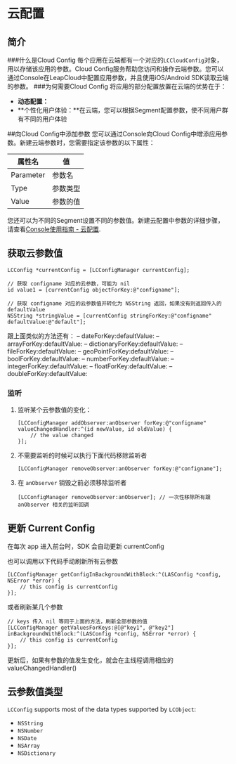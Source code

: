 # 云配置

## 简介
###什么是Cloud Config
每个应用在云端都有一个对应的`LCCloudConfig`对象，用以存储该应用的参数。Cloud Config服务帮助您访问和操作云端参数。您可以通过Console在LeapCloud中配置应用参数，并且使用iOS/Android SDK读取云端的参数。
###为何需要Cloud Config
将应用的部分配置放置在云端的优势在于：

* **动态配置：**
* **个性化用户体验：**在云端，您可以根据Segment配置参数，使不同用户群有不同的用户体验

##向Cloud Config中添加参数
您可以通过Console向Cloud Config中增添应用参数。新建云端参数时，您需要指定该参数的以下属性：

属性名|值
-------|-------
Parameter|参数名
Type|参数类型
Value|参数的值

您还可以为不同的Segment设置不同的参数值。新建云配置中参数的详细步骤，请查看[Console使用指南 - 云配置](LC_DOCS_LINK_PLACEHOLDER_USERMANUAL).

## 获取云参数值

```objective_c
LCConfig *currentConfig = [LCConfigManager currentConfig];

// 获取 configname 对应的云参数，可能为 nil
id value1 = [currentConfig objectForKey:@"configname"];
     
// 获取 configname 对应的云参数值并转化为 NSString 返回，如果没有则返回传入的 defaultValue
NSString *stringValue = [currentConfig stringForKey:@"configname" defaultValue:@"default"];
```

 跟上面类似的方法还有：
– dateForKey:defaultValue:
– arrayForKey:defaultValue:
– dictionaryForKey:defaultValue:
– fileForKey:defaultValue:
– geoPointForKey:defaultValue:
– boolForKey:defaultValue:
– numberForKey:defaultValue:
– integerForKey:defaultValue:
– floatForKey:defaultValue:
– doubleForKey:defaultValue:
 
### 监听

1. 监听某个云参数值的变化：

	```objective_c
	[LCConfigManager addObserver:anObserver forKey:@"configname" valueChangedHandler:^(id newValue, id oldValue) {
	    // the value changed
	}];
	```

2. 不需要监听的时候可以执行下面代码移除监听者

	```objective_c
	[LCConfigManager removeObserver:anObserver forKey:@"configname"];
	```

3. 在 `anObserver` 销毁之前必须移除监听者

	```objective_c
	[LCConfigManager removeObserver:anObserver]; // 一次性移除所有跟 anObserver 相关的监听回调
	```

## 更新 Current Config

在每次 app 进入前台时，SDK 会自动更新 currentConfig

也可以调用以下代码手动刷新所有云参数

```objective_c
[LCConfigManager getConfigInBackgroundWithBlock:^(LASConfig *config, NSError *error) {
    // this config is currentConfig
}];
```

或者刷新某几个参数

```objective_c
// keys 传入 nil 等同于上面的方法，刷新全部参数的值
[LCConfigManager getValuesForKeys:@[@"key1", @"key2"] inBackgroundWithBlock:^(LASConfig *config, NSError *error) {
    // this config is currentConfig
}];
```

更新后，如果有参数的值发生变化，就会在主线程调用相应的 valueChangedHandler()

## 云参数值类型

`LCConfig` supports most of the data types supported by `LCObject`:

- `NSString`
- `NSNumber`
- `NSDate`
- `NSArray`
- `NSDictionary`